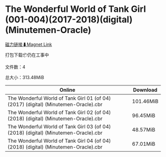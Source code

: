 # The Wonderful World of Tank Girl (001-004)(2017-2018)(digital)(Minutemen-Oracle)

[磁力链接⬇Magnet Link](magnet:?xt=urn:btih:471aa4002100e6c5eb00e52ab6286fbf08ad74c1&dn=The%20Wonderful%20World%20of%20Tank%20Girl%20%28001-004%29%282017-2018%29%28digital%29%28Minutemen-Oracle%29)

打包下载📦仍在工事中

文件数：4

总大小：313.48MiB

Online | Download
--- | ---
The Wonderful World of Tank Girl 01 (of 04) (2017) (digital) (Minutemen-Oracle).cbr | 101.46MiB
The Wonderful World of Tank Girl 02 (of 04) (2018) (digital) (Minutemen-Oracle).cbr | 96.45MiB
The Wonderful World of Tank Girl 03 (of 04) (2018) (digital) (Minutemen-Oracle).cbr | 48.57MiB
The Wonderful World of Tank Girl 04 (of 04) (2018) (digital) (Minutemen-Oracle).cbr | 67.01MiB